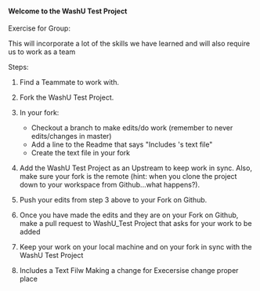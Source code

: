 #### Welcome to the WashU Test Project

Exercise for Group: 

This will incorporate a lot of the skills we have learned and will also require us to work as a team

Steps: 


1. Find a Teammate to work with. 

2. Fork the WashU Test Project. 

3. In your fork:
      - Checkout a branch to make edits/do work (remember to never edits/changes in master)
      - Add a line to the Readme that says "Includes <insertnamehere>'s text file"
      - Create the text file in your fork

4. Add the WashU Test Project as an Upstream to keep work in sync. Also, make sure your fork is the remote (hint: when you clone the project down to your workspace from Github...what happens?).

5. Push your edits from step 3 above to your Fork on Github. 

5. Once you have made the edits and they are on your Fork on Github, make a pull request to WashU_Test Project that asks for your work to be added

6. Keep your work on your local machine and on your fork in sync with the WashU Test Project 

7. Includes a Text Filw
Making a change for Execersise
change proper place
